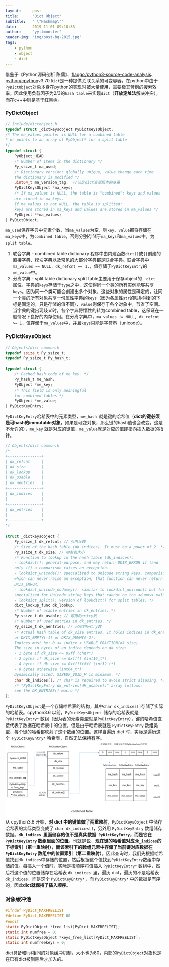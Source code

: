 ```yaml
---
layout:     post
title:      "Dict Object"
subtitle:   " \"Hashmap\""
date:       2019-11-01 09:18:33
author:     "yyttmonster"
header-img: "img/post-bg-2015.jpg"
tags:
    - python
    - object
    - dict
---
```

借鉴于《Python源码剖析 陈儒》、[flaggo/python3-source-code-analysis](https://github.com/flaggo/python3-source-code-analysis/blob/master/objects/dict-object/index.md)、[python/cpython](https://github.com/python/cpython/blob/v3.7.0/Objects/listobject.c)v3.70
`Dict`是一种提供关联关系的可变容器，在python中由于`PyDictObject`对象本身在python的实现时被大量使用，需要极其苛刻的搜索效率，因此使用负载因子为2/3的`hash table`来实现`dict`（**开放定址法**解决冲突），而在c++中则是基于红黑树。

### PyDictObject
```c
// Include/dictobject.h
typedef struct _dictkeysobject PyDictKeysObject;
/* The ma_values pointer is NULL for a combined table
* or points to an array of PyObject* for a split table
*/
typedef struct {
    PyObject_HEAD
    /* Number of items in the dictionary */
    Py_ssize_t ma_used;
    /* Dictionary version: globally unique, value change each time
    the dictionary is modified */
    uint64_t ma_version_tag;  //记录dict变更版本的变量
    PyDictKeysObject *ma_keys;
    /* If ma_values is NULL, the table is "combined": keys and values
    are stored in ma_keys.
    If ma_values is not NULL, the table is splitted:
    keys are stored in ma_keys and values are stored in ma_values */
    PyObject **ma_values;
} PyDictObject;
```
`ma_used`保存字典中元素个数，当`ma_values`为空，则`key`、`value`都将存储在`ma_keys`中，为`combined table`，否则分别存储于`ma_keys`和`ma_values`中，为`split table`。

1. 联合字典 - combined table dictionary
   程序中由内建函数`dict()`或`{}`创建的直接字典、模块字典以及常见的大部分字典都是联合字典。联合字典中`ma_values == NULL, dk_refcnt == 1.`，值存储于`PyDictKeyEntry`的`me_value`中。
2. 分离字典 - split table dictionary
   split table主要用于保存object的`__dict__`属性，字典的`keys`存储于`type`之中，这使得同一个类的所有实例能够共享`keys`。因为同一个类可能会创建出多个对象，这些对象的属性是确定的，让同一个类的所有对象共享一份属性字典的`keys`（因为各属性`str`的映射得到的下标是固定的，只是存储的值不同），`value`则保存于各个对象中，节省了空间。当字典的键出现歧义时，各个字典将惰性的转为combined table，这保证在一般情况下良好的内存使用。在分离字典中，`ma_values != NULL, dk_refcnt >= 1`，值存储于`ma_values`中，并且`keys`只能是字符串（unicode）。

### PyDictKeysObject
```c
// Objects/dict-common.h
typedef ssize_t Py_ssize_t;  
typedef Py_ssize_t Py_hash_t;

typedef struct {
    /* Cached hash code of me_key. */
    Py_hash_t me_hash;
    PyObject *me_key;
    /* This field is only meaningful 
    for combined tables */
    PyObject *me_value; 
} PyDictKeyEntry;
```
`PyDictKeyEntry`哈希表中的元素类型，`me_hash `就是键的哈希值（**dict的键必须是可hash的immutable对象**，如果是可变对象，那么键的hash值也会改变，这是不允许的），`me_key` 就是对应的键值，`me_value`就是对应的值即指向插入数据的指针。
```c
// Objects/dict-common.h
/*
+---------------+
| dk_refcnt     |
| dk_size       |
| dk_lookup     |
| dk_usable     |
| dk_nentries   |
+---------------+
| dk_indices    |
|               |
+---------------+
| dk_entries    |
|               |
+---------------+
*/

struct _dictkeysobject {
    Py_ssize_t dk_refcnt; // 引用计数
    /* Size of the hash table (dk_indices). It must be a power of 2. */
    Py_ssize_t dk_size; // 哈希表大小
    /* Function to lookup in the hash table (dk_indices):
    - lookdict(): general-purpose, and may return DKIX_ERROR if (and
    only if) a comparison raises an exception.
    - lookdict_unicode(): specialized to Unicode string keys, comparison of
    which can never raise an exception; that function can never return
    DKIX_ERROR.
    - lookdict_unicode_nodummy(): similar to lookdict_unicode() but further
    specialized for Unicode string keys that cannot be the <dummy> value.
    - lookdict_split(): Version of lookdict() for split tables. */
    dict_lookup_func dk_lookup;
    /* Number of usable entries in dk_entries. */
    Py_ssize_t dk_usable; // 可用的entry数
    /* Number of used entries in dk_entries. */
    Py_ssize_t dk_nentries; // 已用的entry数
    /* Actual hash table of dk_size entries. It holds indices in dk_entries,
    or DKIX_EMPTY(-1) or DKIX_DUMMY(-2).
    Indices must be: 0 <= indice < USABLE_FRACTION(dk_size).
    The size in bytes of an indice depends on dk_size:
    - 1 byte if dk_size <= 0xff (char*)
    - 2 bytes if dk_size <= 0xffff (int16_t*)
    - 4 bytes if dk_size <= 0xffffffff (int32_t*)
    - 8 bytes otherwise (int64_t*)
    Dynamically sized, SIZEOF_VOID_P is minimum. */
    char dk_indices[]; /* char is required to avoid strict aliasing. */
    /* "PyDictKeyEntry dk_entries[dk_usable];" array follows:
    see the DK_ENTRIES() macro */
};
```
`PyDictKeysObject`是一个存储哈希表的结构，其中`char dk_indices[]`存储了实际的哈希表。cpython3.6 以前，`PyDictKeysObject `储存的哈希表就是 `PyDictKeyEntry*` 数组（因为表的元素类型就是`PyDictKeyEntry`），键的哈希值直接代表了数据在哈希表中的位置，但是由于哈希表就是 `PyDictKeyEntry` 数组类型，每个键的哈希都映射了这个数组的位置。这样当遍历 dict 时，实际是遍历这个` PyDictKeyEntry*` 哈希表，自然无法保持有序。
![avator](/img/dict_object_1.png)
从 cpython3.6 开始，**对 dict 中的键值做了两重映射**，`PyDictKeysObject` 中储存哈希表的实际类型变成了 `char dk_indices[]`，另外用 `PyDictKeyEntry` 数组储存数据。**`dk_indices `里面储存的值不是真实数据` PyDictKeyEntry`，而是它在 `PyDictKeyEntry` 数组里面的位置**。也就是说，**现在键的哈希值对应`dk_indices`的下标索引（第一重映射），而该索引下的数组元素中存储了当前键对应数据在`PyDictKeyEntry` 数组中的位置索引（第二重映射）**。因此查询时，我们先根据哈希值找到`dk_indices`中存储的位置，然后根据这个值找到`PyDictKeyEntry`数组中存储的值。每插入一个值时，实际是按顺序将值插入 `PyDictKeyEntry*` 数组中，然后将这个值的位置储存在哈希表 `dk_indices `里，遍历 dict，遍历的不是哈希表 `dk_indices`，而是这个 `PyDictKeyEntry*`，而 `PyDictKeyEntry*` 中的数据是有序的，因此**dict就保持了插入顺序**。

### 对象缓冲池
```c
#ifndef PyDict_MAXFREELIST
#define PyDict_MAXFREELIST 80
#endif
static PyDictObject *free_list[PyDict_MAXFREELIST];
static int numfree = 0;
static PyDictKeysObject *keys_free_list[PyDict_MAXFREELIST];
static int numfreekeys = 0;
```
dict具备和list相同的对象缓冲机制，大小也为80，内部的`PyDictObject`对象也是在已有dict被删除后才加入的。
